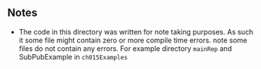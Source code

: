 ## Notes
  * The code in this directory was written for note taking purposes. As such it some file might contain zero or more compile time errors. note some files do not contain any errors. For example directory `mainRep` and SubPubExample in `ch015Examples`